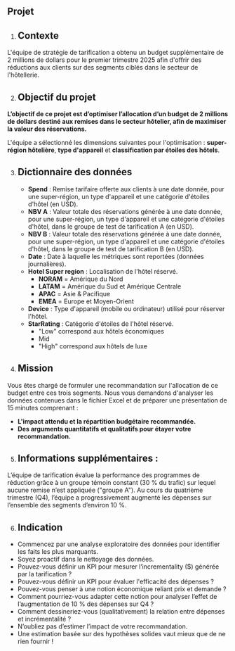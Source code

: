 ## Projet 

1. ## Contexte 
L'équipe de stratégie de tarification a obtenu un budget supplémentaire de 2 millions de dollars pour le premier trimestre 2025 afin d'offrir des réductions aux clients sur des segments ciblés dans le secteur de l'hôtellerie.  

2. ## Objectif du projet  
**L’objectif de ce projet est d’optimiser l’allocation d’un budget de 2 millions de dollars destiné aux remises dans le secteur hôtelier, afin de maximiser la valeur des réservations.**

L'équipe a sélectionné les dimensions suivantes pour l'optimisation : **super-région hôtelière**, **type d'appareil** et **classification par étoiles des hôtels**.

3. ## Dictionnaire des données 
    * **Spend** : Remise tarifaire offerte aux clients à une date donnée, pour une super-région, un type d'appareil et une catégorie d'étoiles d'hôtel (en USD).
    * **NBV A** : Valeur totale des réservations générée à une date donnée, pour une super-région, un type d'appareil et une catégorie d'étoiles d'hôtel, dans le groupe de test de tarification A (en USD).
    * **NBV B** : Valeur totale des réservations générée à une date donnée, pour une super-région, un type d'appareil et une catégorie d'étoiles d'hôtel, dans le groupe de test de tarification B (en USD).
    * **Date** : Date à laquelle les métriques sont reportées (données journalières).
    * **Hotel Super region** : Localisation de l'hôtel réservé.
         - **NORAM** = Amérique du Nord
         - **LATAM** = Amérique du Sud et Amérique Centrale
         - **APAC** = Asie & Pacifique
         - **EMEA** = Europe et Moyen-Orient
    * **Device** : Type d'appareil (mobile ou ordinateur) utilisé pour réserver l'hôtel.
    * **StarRating** : Catégorie d'étoiles de l'hôtel réservé.
         - "Low" correspond aux hôtels économiques
         - Mid
         - "High" correspond aux hôtels de luxe
4. ## Mission  
Vous êtes chargé de formuler une recommandation sur l'allocation de ce budget entre ces trois segments.
Nous vous demandons d'analyser les données contenues dans le fichier Excel et de préparer une présentation de 15 minutes comprenant :

   - **L'impact attendu et la répartition budgétaire recommandée.**
   - **Des arguments quantitatifs et qualitatifs pour étayer votre recommandation.**

5. ## Informations supplémentaires :
L’équipe de tarification évalue la performance des programmes de réduction grâce à un groupe témoin constant (30 % du trafic) sur lequel aucune remise n’est appliquée ("groupe A").
Au cours du quatrième trimestre (Q4), l’équipe a progressivement augmenté les dépenses sur l’ensemble des segments d’environ 10 %.

6. ## Indication 
- Commencez par une analyse exploratoire des données pour identifier les faits les plus marquants. 
- Soyez proactif dans le nettoyage des données.
- Pouvez-vous définir un KPI pour mesurer l’incrementality ($) générée par la tarification ?
- Pouvez-vous définir un KPI pour évaluer l'efficacité des dépenses ?
- Pouvez-vous penser à une notion économique reliant prix et demande ?
- Comment pourriez-vous adapter cette notion pour analyser l’effet de l’augmentation de 10 % des dépenses sur Q4 ?
- Comment dessineriez-vous (qualitativement) la relation entre dépenses et incrémentalité ?
- N’oubliez pas d’estimer l’impact de votre recommandation.
- Une estimation basée sur des hypothèses solides vaut mieux que de ne rien fournir !

